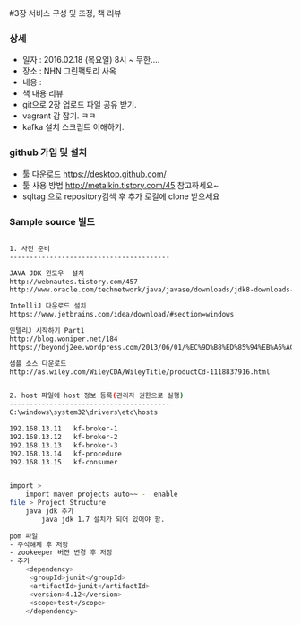#3장 서비스 구성 및 조정, 책 리뷰

### 상세
* 일자 : 2016.02.18 (목요일) 8시 ~ 무한....  
* 장소 : NHN 그린팩토리 사옥 
* 내용 :
 * 책 내용 리뷰
 * git으로 2장 업로드 파일 공유 받기. 
 * vagrant 감 잡기. ㅋㅋ
 * kafka 설치 스크립트 이해하기.

### github 가입 및 설치 
* 툴 다운로드 https://desktop.github.com/
* 툴 사용 방법 http://metalkin.tistory.com/45 참고하세요~
* sqltag 으로 repository검색 후 추가 로컬에 clone 받으세요

### Sample source 빌드
```bash

1. 사전 준비
----------------------------------------

JAVA JDK 윈도우  설치
http://webnautes.tistory.com/457
http://www.oracle.com/technetwork/java/javase/downloads/jdk8-downloads-2133151.html

IntelliJ 다운로드 설치
https://www.jetbrains.com/idea/download/#section=windows

인텔리J 시작하기 Part1 
http://blog.woniper.net/184
https://beyondj2ee.wordpress.com/2013/06/01/%EC%9D%B8%ED%85%94%EB%A6%ACj-%EC%8B%9C%EC%9E%91%ED%95%98%EA%B8%B0-part1-getting-start-intellij-%EA%B8%B0%EB%B3%B8-%EC%84%A4%EC%A0%95%ED%8E%B8/

샘플 소스 다운로드 
http://as.wiley.com/WileyCDA/WileyTitle/productCd-1118837916.html


2. host 파일에 host 정보 등록(관리자 권한으로 실행)
----------------------------------------
C:\windows\system32\drivers\etc\hosts

192.168.13.11	kf-broker-1
192.168.13.12	kf-broker-2
192.168.13.13	kf-broker-3
192.168.13.14	kf-procedure
192.168.13.15	kf-consumer


import > 
	import maven projects auto~~ -  enable
file > Project Structure
	java jdk 추가 
		java jdk 1.7 설치가 되어 있어야 함.
		
pom 파일
- 주석해제 후 저장
- zookeeper 버젼 변경 후 저장 
- 추가
    <dependency>
     <groupId>junit</groupId>
     <artifactId>junit</artifactId>
     <version>4.12</version>
     <scope>test</scope>
    </dependency>


```
